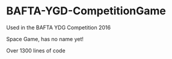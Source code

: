 # BAFTA-YGD-CompetitionGame
Used in the BAFTA YDG Competition 2016

Space Game, has no name yet!

Over 1300 lines of code
